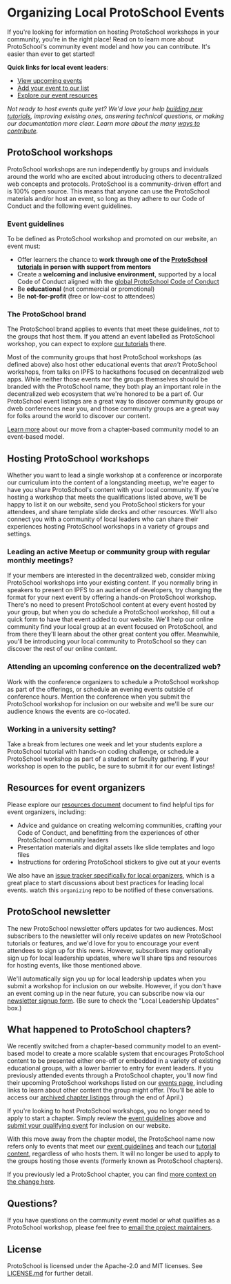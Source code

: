 # Organizing Local ProtoSchool Events

If you're looking for information on hosting ProtoSchool workshops in your community, you're in the right place! Read on to learn more about ProtoSchool's community event model and how you can contribute. It's easier than ever to get started!

**Quick links for local event leaders**:
- [View upcoming events](https://proto.school/#/events)
- [Add your event to our list](https://forms.gle/t1iEzpQAFSYHhpBr9)
- [Explore our event resources](,/RESOURCES.md)


_Not ready to host events quite yet? We'd love your help
[building new tutorials](https://proto.school/#/build), improving existing ones, answering technical questions, or
making our documentation more clear. Learn more about the many [ways to contribute](https://proto.school/#/contribute)._

## ProtoSchool workshops

ProtoSchool workshops are run independently by groups and inviduals around the world who
are excited about introducing others to decentralized web concepts and protocols.
ProtoSchool is a community-driven effort and is 100% open source. This means that anyone can use the ProtoSchool materials and/or host an event, so long as they adhere to our Code of Conduct and the following event guidelines.

### Event guidelines
To be defined as ProtoSchool workshop and promoted on our website, an event must:
- Offer learners the chance to **work through one of the [ProtoSchool tutorials](https://proto.school/#/tutorials)
in person with support from mentors**
- Create a **welcoming and inclusive environment**, supported by a local Code of Conduct aligned with the [global ProtoSchool Code of Conduct](https://github.com/protoschool/organizing/blob/master/CODE_OF_CONDUCT.md)
- Be **educational**  (not commercial or promotional)
- Be **not-for-profit** (free or low-cost to attendees)

### The ProtoSchool brand
The ProtoSchool brand applies to events that meet these guidelines, _not_ to the groups that host them.  If you attend an event labelled as ProtoSchool workshop, you can expect to explore [our tutorials](https://proto.school/#/tutorials) there.

Most of the community groups that host ProtoSchool workshops (as defined above) also host other educational events that _aren't_ ProtoSchool workshops, from talks on IPFS to hackathons focused on decentralized web apps. While neither those events nor the groups themselves should be branded with the ProtoSchool name, they both play an important role in the decentralized web ecosystem that we're honored to be a part of. Our ProtoSchool event listings are a great way to discover community groups or dweb conferences near you, and those community groups are a great way for folks around the world to discover our content.

[Learn more](#what-happened-to-protoschool-chapters) about our move from a chapter-based community model to an event-based model.

## Hosting ProtoSchool workshops
Whether you want to lead a single workshop at a conference or incorporate
our curriculum into the content of a longstanding meetup, we're eager to
have you share ProtoSchool's content with your local community. If you're hosting a workshop that meets the qualifications listed above, we'll be happy to list it on our website, send you ProtoSchool stickers for your attendees, and share template slide decks and other resources. We'll also connect you with a community of local leaders who can share their experiences hosting ProtoSchool workshops in a variety of groups and settings.

### Leading an active Meetup or community group with regular monthly meetings?
If your members are interested in the decentralized web,
consider mixing ProtoSchool workshops into your existing content. If you
normally bring in speakers to present on IPFS to an audience of developers,
try changing the format for your next event by offering a hands-on ProtoSchool
workshop. There's no need to present ProtoSchool content at every event
hosted by your group, but when you do schedule a ProtoSchool workshop, fill out a quick form to have that event added to our website. We'll
help our online community find your local group at an event focused on ProtoSchool, and from there they'll learn about the other great content you offer. Meanwhile, you'll be introducing your local community to ProtoSchool so they can discover the rest of our online content.

### Attending an upcoming conference on the decentralized web?
Work with the conference organizers to schedule a ProtoSchool workshop as part of the offerings, or schedule an evening events outside of conference hours. Mention the conference when you submit the ProtoSchool workshop for inclusion on our website and we'll be sure our audience knows the events are co-located.

### Working in a university setting?
Take a break from lectures one week and let your students explore a ProtoSchool tutorial with hands-on coding challenge, or schedule a ProtoSchool workshop as part of a student or faculty gathering. If your workshop is open to the public, be sure to submit it for our event listings!

## Resources for event organizers
Please explore our [resources document](./RESOURCES.md) document to find helpful tips for event organizers, including:
   - Advice and guidance on creating welcoming communities, crafting your Code of Conduct, and benefitting from the experiences of other ProtoSchool community leaders
   - Presentation materials and digital assets like slide templates and logo files
   - Instructions for ordering ProtoSchool stickers to give out at your events

We also have an [issue tracker specifically for local organizers](https://github.com/protoschool/organizing/issues), which is a great place to start discussions about best practices for leading local events. watch this `organizing` repo to be notified of these conversations.

## ProtoSchool newsletter
The new ProtoSchool newsletter offers updates for two audiences. Most subscribers to the newsletter will only receive updates on new ProtoSchool tutorials or features, and we'd love for you to encourage your event attendees to sign up for this news. However, subscribers may optionally sign up for local leadership updates, where we'll share tips and resources for hosting events, like those mentioned above.

We'll automatically sign you up for local leadership updates when you submit a workshop for inclusion on our website. However, if you don't have an event coming up in the near future, you can subscribe now via our [newsletter signup form](https://school.us4.list-manage.com/subscribe?u=41e9e493c56c3865870435d91&id=967f7cf514). (Be sure to check the "Local Leadership Updates" box.)

## What happened to ProtoSchool chapters?
We recently switched from a chapter-based community model to an event-based model to
create a more scalable system that encourages ProtoSchool content to be presented
either one-off or embedded in a variety of existing educational groups,
with a lower barrier to entry for event leaders. If you previously attended
events through a ProtoSchool chapter, you'll now find their upcoming
ProtoSchool workshops listed on our [events page](https://proto.school/#/events),
including links to learn about other content the group might offer. (You'll be able to access our [archived chapter listings](https://proto.school/#/chapters) through the end of April.)

If you're looking to host ProtoSchool workshops, you no longer need to apply to start a chapter. Simply review the [event guidelines](#protoschool-workshops) above and [submit your qualifying event](https://forms.gle/t1iEzpQAFSYHhpBr9) for inclusion on our website.

With this move away from the chapter model, the ProtoSchool name now refers only to events that meet our [event guidelines](#protoschool-workshops) and teach our [tutorial content](https://proto.school/#/tutorials), regardless of who hosts them. It will no longer be used to apply to the groups hosting those events (formerly known as ProtoSchool chapters).

If you previously led a ProtoSchool chapter, you can find [more context on the change here](./COMMUNITY_MODEL_UPDATE.md).

## Questions?
If you have questions on the community event model or what qualifies as a ProtoSchool workshop, please feel free to [email the project maintainers](mailto:protoschool@protocol.ai).

## License
ProtoSchool is licensed under the Apache-2.0 and MIT licenses. See [LICENSE.md](./LICENSE.md) for further detail.
